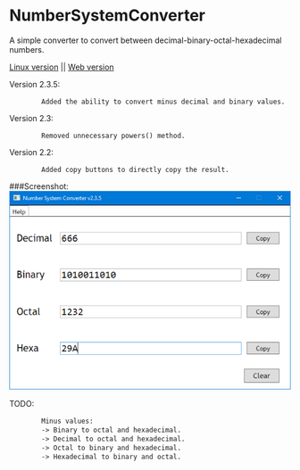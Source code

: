 # NumberSystemConverter
A simple converter to convert between decimal-binary-octal-hexadecimal numbers.

[Linux version](https://github.com/dhamith93/NumberSystemConverterLinux) || [Web version](https://dhamith.me/converter/)

Version 2.3.5: 

            Added the ability to convert minus decimal and binary values.

Version 2.3:
            
            Removed unnecessary powers() method.

Version 2.2: 
            
            Added copy buttons to directly copy the result.             

###Screenshot:
![Alt text](/screenshots/Capture.png?raw=true)

TODO:

            Minus values:
            -> Binary to octal and hexadecimal.
            -> Decimal to octal and hexadecimal.
            -> Octal to binary and hexadecimal.
            -> Hexadecimal to binary and octal.
